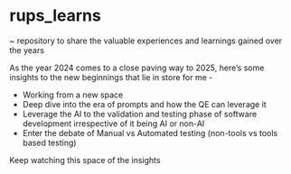 # rups_learns
~ repository to share the valuable experiences and learnings gained over the years

As the year 2024 comes to a close paving way to 2025, here’s some insights to the new beginnings that lie in store for me - 
- Working from a new space
- Deep dive into the era of prompts and how the QE can leverage it
- Leverage the AI to the validation and testing phase of software development irrespective of it being AI or non-AI
- Enter the debate of Manual vs Automated testing (non-tools vs tools based testing)

Keep watching this space of the insights
